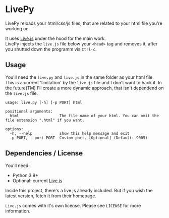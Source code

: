 # LivePy
LivePy reloads your html/css/js files, that are related to your html file 
you're working on.  

It uses [Live.js](https://livejs.com/) under the hood for the main work.  
LivePy injects the `live.js` file below your `<head>` tag and removes it, 
after you shutted down the programm via `Ctrl-c`.  

## Usage
You'll need the `live.py` and `live.js` in the same folder as your html file.  
This is a current 'limitation' by the `live.js` file and I don't want to hack 
it. In the future(TM) I'll create a more dynamic approach, that isn't dependend 
on the `live.js` file.  

```console
usage: live.py [-h] [-p PORT] html

positional arguments:
  html                  The file name of your html. You can omit the file extension ".html" if you want.

options:
  -h, --help            show this help message and exit
  -p PORT, --port PORT  Custom port. [Optional] (Default: 9005)
```

## Dependencies / License
You'll need:
- Python 3.9+
- Optional: current [Live.js](https://livejs.com/)

Inside this project, there's a live.js already included. But if you wish the 
latest version, fetch it from their homepage.  

`Live.js` comes with it's own license. Please see `LICENSE` for more information.

